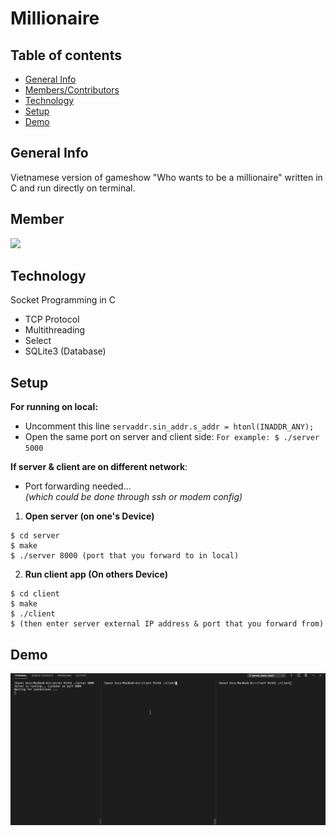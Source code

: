 # Millionaire

## Table of contents
* [General Info](#general-info)
* [Members/Contributors](#member)
* [Technology](#technology)
* [Setup](#setup)
* [Demo](#demo)

## General Info
Vietnamese version of gameshow "Who wants to be a millionaire" written in C and run directly on terminal.

## Member
<a href="https://github.com/minhld99/Millionaire/graphs/contributors">
  <img src="https://contrib.rocks/image?repo=minhld99/Millionaire" />
</a>

## Technology
Socket Programming in C
* TCP Protocol
* Multithreading
* Select
* SQLite3 (Database)

## Setup
<b>For running on local:</b>
- Uncomment this line `servaddr.sin_addr.s_addr = htonl(INADDR_ANY);`
- Open the same port on server and client side:  `For example: $ ./server 5000`

<b>If server & client are on different network</b>: 
- Port forwarding needed... 
<br><i>(which could be done through ssh or modem config)</i>

1. <b> Open server (on one's Device) </b>
```
$ cd server
$ make
$ ./server 8000 (port that you forward to in local)
```

2. <b> Run client app (On others Device) </b>
```
$ cd client
$ make
$ ./client
$ (then enter server external IP address & port that you forward from)
```

## Demo
<img src="demo.gif" alt="gif-demo"/>
